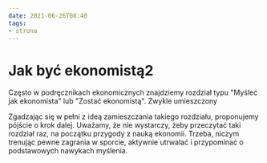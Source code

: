 ```yaml
---
date: 2021-06-26T08:40
tags: 
- strona
---
```


# Jak być ekonomistą2

Często w podręcznikach ekonomicznych znajdziemy rozdział typu "Myśleć jak ekonomista" lub "Zostać ekonomistą". Zwykle umieszczony

Zgadzając się w pełni z ideą zamieszczania takiego rozdziału, proponujemy pójście o krok dalej. Uważamy, że nie wystarczy, żeby przeczytać taki rozdział raz, na początku przygody z nauką ekonomii. Trzeba, niczym trenując pewne zagrania w sporcie, aktywnie utrwalać i przypominać o podstawowych nawykach myślenia.


